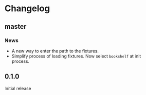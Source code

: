 # Changelog

## master

### News

* A new way to enter the path to the fixtures.
* Simplify process of loading fixtures. Now select `bookshelf` at init process.

## 0.1.0

Initial release
